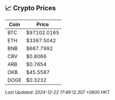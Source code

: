 ## 📈 Crypto Prices

| Coin | Price |
| ---- | ----- |
| BTC | $97102.0165 |
| ETH | $3397.5042 |
| BNB | $667.7992 |
| CRV | $0.8066 |
| ARB | $0.7654 |
| OKB | $45.5587 |
| DOGE | $0.3232 |

_Last Updated: 2024-12-22 17:49:12.307 +0800 HKT_